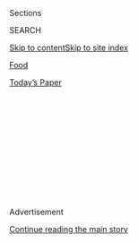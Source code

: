<div id="app">

<div>

<div>

<div>

<div class="NYTAppHideMasthead css-1q2w90k e1suatyy0">

<div class="section css-ui9rw0 e1suatyy2">

<div class="css-eph4ug er09x8g0">

<div class="css-6n7j50">

</div>

<span class="css-1dv1kvn">Sections</span>

<div class="css-10488qs">

<span class="css-1dv1kvn">SEARCH</span>

</div>

[Skip to content](#site-content)[Skip to site
index](#site-index)

</div>

<div id="masthead-section-label" class="css-1wr3we4 eaxe0e00">

[Food](https://www.nytimes3xbfgragh.onion/section/food)

</div>

<div class="css-10698na e1huz5gh0">

</div>

</div>

<div id="masthead-bar-one" class="section hasLinks css-15hmgas e1csuq9d3">

<div class="css-uqyvli e1csuq9d0">

</div>

<div class="css-1uqjmks e1csuq9d1">

</div>

<div class="css-9e9ivx">

[](https://myaccount.nytimes3xbfgragh.onion/auth/login?response_type=cookie&client_id=vi)

</div>

<div class="css-1bvtpon e1csuq9d2">

[Today’s
Paper](https://www.nytimes3xbfgragh.onion/section/todayspaper)

</div>

</div>

</div>

</div>

<div data-aria-hidden="false">

<div id="site-content" data-role="main">

<div>

<div class="css-1aor85t" style="opacity:0.000000001;z-index:-1;visibility:hidden">

<div class="css-1hqnpie">

<div class="css-epjblv">

<span class="css-17xtcya">[Food](/section/food)</span><span class="css-x15j1o">|</span><span class="css-fwqvlz">$25
AND UNDER; A Spicy Indian Spot That Doesn't Care to Fit
In</span>

</div>

<div class="css-k008qs">

<div class="css-1iwv8en">

<span class="css-18z7m18"></span>

<div>

</div>

</div>

<span class="css-1n6z4y"></span>

<div class="css-1705lsu">

<div class="css-4xjgmj">

<div class="css-4skfbu" data-role="toolbar" data-aria-label="Social Media Share buttons, Save button, and Comments Panel with current comment count" data-testid="share-tools">

  - 
  - 
  - 
  - 
    
    <div class="css-6n7j50">
    
    </div>

  - 

</div>

</div>

</div>

</div>

</div>

</div>

<div class="css-13pd83m">

</div>

<div id="top-wrapper" class="css-1sy8kpn">

<div id="top-slug" class="css-l9onyx">

Advertisement

</div>

[Continue reading the main
story](#after-top)

<div class="ad top-wrapper" style="text-align:center;height:100%;display:block;min-height:250px">

<div id="top" class="place-ad" data-position="top" data-size-key="top">

</div>

</div>

<div id="after-top">

</div>

</div>

<div id="sponsor-wrapper" class="css-1hyfx7x">

<div id="sponsor-slug" class="css-19vbshk">

Supported by

</div>

[Continue reading the main
story](#after-sponsor)

<div id="sponsor" class="ad sponsor-wrapper" style="text-align:center;height:100%;display:block">

</div>

<div id="after-sponsor">

</div>

</div>

$25 AND UNDER

<div class="css-1vkm6nb ehdk2mb0">

# $25 AND UNDER; A Spicy Indian Spot That Doesn't Care to Fit In

</div>

<div class="css-xt80pu e12qa4dv0">

<div class="css-18e8msd">

<div class="css-vp77d3 epjyd6m0">

<div class="css-1baulvz">

By [<span class="css-1baulvz last-byline" itemprop="name">Sam
Sifton</span>](https://www.nytimes3xbfgragh.onion/by/sam-sifton)

</div>

</div>

  - July 31,
    2002

  - 
    
    <div class="css-4xjgmj">
    
    <div class="css-d8bdto" data-role="toolbar" data-aria-label="Social Media Share buttons, Save button, and Comments Panel with current comment count" data-testid="share-tools">
    
      - 
      - 
      - 
      - 
        
        <div class="css-6n7j50">
        
        </div>
    
      - 
    
    </div>
    
    </div>

</div>

</div>

<div class="section meteredContent css-1r7ky0e" name="articleBody" itemprop="articleBody">

<div class="css-j3uhc5">

<div class="css-1ve50l5">

<div class="css-tgs79b">

<div>

<div class="css-udpjq9">

See the article in its original context from  
July 31, 2002, <span>Section F,</span> Page
8<span class="css-iry6ay"></span>[Buy
Reprints](https://store.nytimes3xbfgragh.onion/collections/new-york-times-page-reprints?utm_source=nytimes&utm_medium=article-page&utm_campaign=reprints)

</div>

<div class="css-1nq039c">

[View on
timesmachine](http://timesmachine.nytimes3xbfgragh.onion/timesmachine/2002/07/31/175382.html)

</div>

<div class="css-1gus26i">

TimesMachine is an exclusive benefit for home delivery and digital
subscribers.

</div>

</div>

</div>

</div>

</div>

<div class="css-1fanzo5 StoryBodyCompanionColumn">

<div class="css-53u6y8">

THE old saw has it that there is a single communal kitchen under the
cluster of Indian restaurants on East Sixth Street from which they all
take their food. The arrival in late 2000 of Banjara, a nonfacsimile on
the corner of First Avenue, did some damage to this moldy chestnut.
Brick Lane Curry House, a spare and casual place that opened next door
to Banjara about three months ago, breaks it wide.

The food is powerfully spiced, distinctively flavored, extremely fresh.
From the sweetly moist mint-heightened minced lamb shammi kebabs ($8)
that might start a meal to the frothy mango lassi ($3) that might come
at its end, almost everything about Brick Lane calls to mind a skilled
and careful hand. Sitting in the tiny front dining room, listening to
the world-beat soundtrack beneath walls stained to a soft-focus sunset
red, it is possible to feel transported -- if not to Bombay, than at
least to England.

Brick Lane is not, in a strict sense, a regional Indian restaurant. It
takes its name from the English analogue to Sixth Street -- a stretch of
Indian restaurants in East London -- and it serves, along with a diverse
menu of Indian kebabs and rolls, the standard fare of modern England:
chicken tikka masala, curries, lamb vindaloo.

The difference is that this Brick Lane prepares its food with unusual
care and ability. The silky chicken tikka masala ($15) is wonderfully
smooth, redolent of the roasted tomatoes in the cream sauce and the
fenugreek used to amp its flavor, with plump hunks of tender chicken
lounging in their bath. The balti ($14), a curry that has taken deep
root in the West Midlands of England, offers sweet roasted onions and
bell peppers along with moist chicken or lamb, and a sauce bright with
mustard seed and fenugreek, with an amiable hint of fire. (All the
curries are available in vegetarian versions, as well as with lamb,
shrimp or chicken.) And the lamb vindaloo ($15) offers the smoky heat
that Goan dish is known best for, though without the throbbing mouth
pain (or, alternatively, anemic mouth boredom) so many versions of the
dish deliver.

</div>

</div>

<div class="css-1fanzo5 StoryBodyCompanionColumn">

<div class="css-53u6y8">

For fans of the heat challenge, though, Brick Lane can oblige. The chef,
Eric McCarthy, who was born in the former Portuguese colony of Goa,
offers a gimmick curry, phal ($9 to $17), that the menu calls ''an
excruciatingly hot curry, more pain and sweat than flavor.'' The
statement is factual. The lamb version I sampled left me gasping,
sweating, in a slight panic. Much better are the flavorful lamb jalfrezi
($15), heated with green chilies and balanced by ginger, and the
mustardy, ever-so-slightly-sweet shrimp Madras ($17).

On the opposite end of the spectrum are a splendid vegan dish called
peeli dal ($10) -- yellow lentils with a pleasant, almost musky bite --
and Mr. McCarthy's dal makhani ($11), a creamy, gently spiced stew of
smoky black lentils that despite its simplicity may be the restaurant's
finest creation. It is perfect to pair with hunks of lovely soft garlic
nan ($2.50), pillowy Basmati rice shot through with frizzled onions or
engaging versions of richly flavored biriyani ($9 to $17).

Boti rolls ($14), nan or roti bread wrapped around chicken tikkas and
fresh onions in the manner of an Indian burrito are likewise sublime,
especially dipped into smoky tomato chutney, as is the stuffed calamari
($14), or squid filled with chopped seafood run through with ginger and
onions, then baked and sliced. The effect is strangely delicious. The
menu says the dish is inspired by the flavors of Kerala, along India's
southern coast.

Brick Lane is not flawless, of course. Desserts, when available, run to
plain-Jane milk-curd balls. (That delicious mango lassi is the wiser
choice.) Beer may or may not be served cold, and the wine list,
apparently limited one night to basic red or white, did not intrigue.
Service can be cheerfully lackadaisical. Sometimes courses arrive
willy-nilly. Other times orders are forgotten. This is particularly true
on Tuesday nights, when the restaurant plays host to world-beat
concerts, with live marimba music, Middle Eastern drumming and the like.
Then the dining room fills with hipsters and swaying middle-aged
dancers. But the restaurant's mood is invariably pleasant and happy -- a
hectic establishment serving wonderful food.

Brick Lane Curry House

342 East Sixth Street (First Avenue), East Village; (212) 979-2900.

BEST DISHES Shammi kebabs, tofu kebabs, stuffed calamari, boti rolls,
chicken tikka masala, chicken balti, lamb jalfrezi, dal makhani, lamb
biriyani, mango lassi.

</div>

</div>

<div class="css-1fanzo5 StoryBodyCompanionColumn">

<div class="css-53u6y8">

PRICE RANGE Appetizers, $5; kebabs and rolls, $8 to $14; entrees, $9 to
$17.

CREDIT CARDS All major cards.

HOURS Sunday through Thursday, 5:30 to 11 p.m.; Friday and Saturday,
5:30 p.m. to 1 a.m.; Saturday and Sunday brunch, noon to 3 p.m.

WHEELCHAIR ACCESS Entrance is a step up; bathrooms are small.

</div>

</div>

</div>

<div>

</div>

<div>

</div>

<div>

</div>

<div>

<div id="bottom-wrapper" class="css-1ede5it">

<div id="bottom-slug" class="css-l9onyx">

Advertisement

</div>

[Continue reading the main
story](#after-bottom)

<div id="bottom" class="ad bottom-wrapper" style="text-align:center;height:100%;display:block;min-height:90px">

</div>

<div id="after-bottom">

</div>

</div>

</div>

</div>

</div>

## Site Index

<div>

</div>

## Site Information Navigation

  - [© <span>2020</span> <span>The New York Times
    Company</span>](https://help.nytimes3xbfgragh.onion/hc/en-us/articles/115014792127-Copyright-notice)

<!-- end list -->

  - [NYTCo](https://www.nytco.com/)
  - [Contact
    Us](https://help.nytimes3xbfgragh.onion/hc/en-us/articles/115015385887-Contact-Us)
  - [Work with us](https://www.nytco.com/careers/)
  - [Advertise](https://nytmediakit.com/)
  - [T Brand Studio](http://www.tbrandstudio.com/)
  - [Your Ad
    Choices](https://www.nytimes3xbfgragh.onion/privacy/cookie-policy#how-do-i-manage-trackers)
  - [Privacy](https://www.nytimes3xbfgragh.onion/privacy)
  - [Terms of
    Service](https://help.nytimes3xbfgragh.onion/hc/en-us/articles/115014893428-Terms-of-service)
  - [Terms of
    Sale](https://help.nytimes3xbfgragh.onion/hc/en-us/articles/115014893968-Terms-of-sale)
  - [Site
    Map](https://spiderbites.nytimes3xbfgragh.onion)
  - [Help](https://help.nytimes3xbfgragh.onion/hc/en-us)
  - [Subscriptions](https://www.nytimes3xbfgragh.onion/subscription?campaignId=37WXW)

</div>

</div>

</div>

</div>
